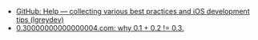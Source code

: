 - [GitHub: Help — collecting various best practices and iOS development tips (lgreydev)](https://github.com/lgreydev/Help)
- [0.30000000000000004.com: why 0.1 + 0.2 != 0.3.](https://0.30000000000000004.com)